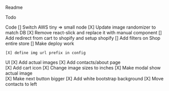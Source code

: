 Readme

Todo

Code
    [] Switch AWS tiny => small node
    [X] Update image randomizer to match DB
    [X] Remove react-slick and replace it with manual component
    [] Add redirect from cart to shopify and setup shopify
    [] Add filters on Shop entire store
    [] Make deploy work    
    
    [X] define img url prefix in config
UI
    [X] Add actual images
    [X] Add contacts/about page    
    [X] Add cart icon
    [X] Change image sizes to inches
    [X] Make modal show actual image    
    [X] Make next button bigger
    [X] Add white bootstrap background
    [X] Move contacts to left 
   
